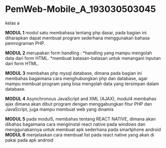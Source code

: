 # PemWeb-Mobile_A_193030503045
kelas a


**MODUL 1**
modul satu membahasa tentang php dasar, pada bagian ini diharapkan dapat membuat program sederhana menggunakan
bahasa pemrograman PHP.

**MODUL 2**
merupakan form handling :
*handling yang mampu mengolah data dari
form HTML.
*membuat batasan-batasan untuk menangani inputan
dari form HTML.

**MODUL 3**
membahas php mysql database, dimana pada bagian ini membahas bagaimana cara menghubungkan php dan database, agar mampu membuat program yang bisa mengolah data yang tersimpan dalam database.

**MODUL 4**
Asynchronous JavaScript and XML (AJAX), modul4 membahas ajax dimana akan dibut program dengan menggabungkan fitur PHP dan JavaScript, juga mampu membuat web yang dinamis

**MODUL 5**
pada modul5, membahas tentang REACT NATIVE, dimana akan dibahas bagaimana cara mengiinstal react native pada windows dan menggunakannya untuk membuat apk sederhana pada smartphone android
**MODUL 6**
menjelaskan cara membuat list pada react native yang akan di pakai pada apk android

